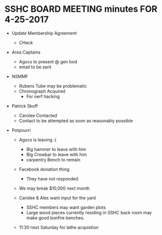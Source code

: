 SSHC BOARD MEETING minutes FOR 4-25-2017
======================================== 
- Update Membership Agreement 
  - CHeck

- Area Captains
  - Agocs to present @ gen bod
  - email to be sent

- NSMMF
  - Rubens Tube may be problematic
  - Chronograph Acquired
    - For nerf hacking
    
- Patrick Skoff
  - Carolee Contacted
  - Contact to be attempted as soon as reasonably possible

- Potpourri
  - Agocs is leaving :( 
    - Big hammer to leave with him
    - Big Crowbar to leave with him
    - carpentry Bench to remain
  - Facebook donation thing
    - They have not responded
  - We may break $10,000 next month
  
  - Carolee & Alex want input for the yard
    - SSHC members may want garden plots
    - Large wood pieces currently residing in SSHC back room may make good bonfire benches.  
    
  - 11:30 next Saturday for lathe acquistion